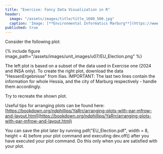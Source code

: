 ```yaml
---
title: "Exercise: Fancy Data Visualization in R"
header:
  image: "/assets/images/title/title_1600_500.jpg"
  caption: 'Image: [**Environmental Informatics Marburg**](https://www.uni-marburg.de/en/fb19/disciplines/physisch/environmentalinformatics)'
published: true
---
```


Consider the following plot:


{% include figure image_path="/assets/images/unit_images/u07/EU_Election.png" %}

The left plot is based on a subset of the data used in Exercise one (2024 and INSA only). To create the right plot, download the data "HessenErgebnisse" from Ilias. IMPORTANT: The last two lines contain the information for whole Hessia, and the city of Marburg respectively - handle them accordingly. 

Try to recreate the shown plot.


Useful tips for arranging plots can be found here: [https://bookdown.org/ndphillips/YaRrr/arranging-plots-with-par-mfrow-and-layout.html](https://bookdown.org/ndphillips/YaRrr/arranging-plots-with-par-mfrow-and-layout.html)

You can save the plot later by running pdf("EU_Election.pdf", width = 8, height = 4) before your plot command and executing dev.off() after you have executed your plot command. Do this only when you are satisfied with your plot.